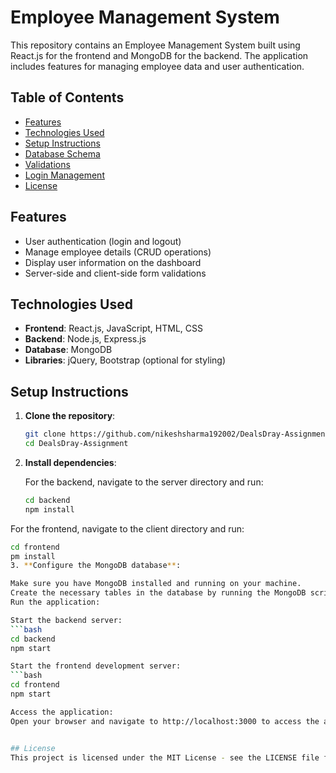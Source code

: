 # Employee Management System

This repository contains an Employee Management System built using React.js for the frontend and MongoDB for the backend. The application includes features for managing employee data and user authentication.

## Table of Contents

- [Features](#features)
- [Technologies Used](#technologies-used)
- [Setup Instructions](#setup-instructions)
- [Database Schema](#database-schema)
- [Validations](#validations)
- [Login Management](#login-management)
- [License](#license)

## Features

- User authentication (login and logout)
- Manage employee details (CRUD operations)
- Display user information on the dashboard
- Server-side and client-side form validations

## Technologies Used

- **Frontend**: React.js, JavaScript, HTML, CSS
- **Backend**: Node.js, Express.js
- **Database**: MongoDB
- **Libraries**: jQuery, Bootstrap (optional for styling)

## Setup Instructions

1. **Clone the repository**:
   ```bash
   git clone https://github.com/nikeshsharma192002/DealsDray-Assignment/
   cd DealsDray-Assignment

2. **Install dependencies**:

   For the backend, navigate to the server directory and run:
   ```bash
   cd backend
   npm install
   
  For the frontend, navigate to the client directory and run:
   ```bash
   cd frontend
   pm install
3. **Configure the MongoDB database**:

  Make sure you have MongoDB installed and running on your machine.
  Create the necessary tables in the database by running the MongoDB scripts provided in the Database Schema section.
  Run the application:

  Start the backend server:
  ```bash
  cd backend
  npm start

  Start the frontend development server:
  ```bash
  cd frontend
  npm start

  Access the application:
  Open your browser and navigate to http://localhost:3000 to access the application.


## License
This project is licensed under the MIT License - see the LICENSE file for details.



